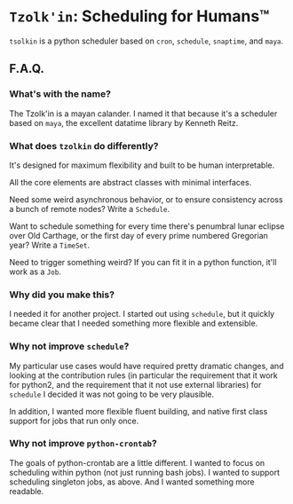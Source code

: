 # `Tzolk'in`: Scheduling for Humans™

`tsolkin` is a python scheduler based on
`cron`, `schedule`, `snaptime`, and `maya`.

## F.A.Q.

### What's with the name?

The Tzolk'in is a mayan calander.
I named it that because it's a scheduler based on `maya`,
the excellent datatime library by Kenneth Reitz.

### What does `tzolkin` do differently?

It's designed for maximum flexibility and built to be human interpretable.

All the core elements are abstract classes with minimal interfaces.

Need some weird asynchronous behavior, or to ensure consistency across a bunch
of remote nodes? Write a `Schedule`.

Want to schedule something for every time there's penumbral lunar eclipse over
Old Carthage, or the first day of every prime numbered Gregorian year?
Write a `TimeSet`.

Need to trigger something weird? If you can fit it in a python function, it'll
work as a `Job`.

### Why did you make this?

I needed it for another project. I started out using `schedule`, but it quickly
became clear that I needed something more flexible and extensible.

### Why not improve `schedule`?

My particular use cases would have required pretty dramatic changes,
and looking at the contribution rules (in particular the requirement that it
work for python2, and the requirement that it not use external libraries)
for `schedule` I decided it was not going to be very plausible.

In addition, I wanted more flexible fluent building, and native first class
support for jobs that run only once.

### Why not improve `python-crontab`?

The goals of python-crontab are a little different. I wanted to focus on
scheduling within python (not just running bash jobs). I wanted to support
scheduling singleton jobs, as above. And I wanted something more readable.

